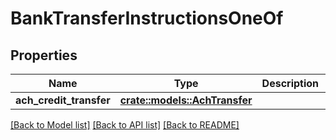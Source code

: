 # BankTransferInstructionsOneOf

## Properties

Name | Type | Description | Notes
------------ | ------------- | ------------- | -------------
**ach_credit_transfer** | [**crate::models::AchTransfer**](AchTransfer.md) |  | 

[[Back to Model list]](../README.md#documentation-for-models) [[Back to API list]](../README.md#documentation-for-api-endpoints) [[Back to README]](../README.md)


